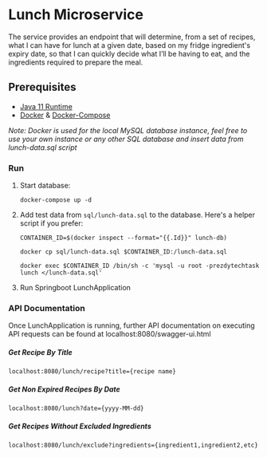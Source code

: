 # Lunch Microservice

The service provides an endpoint that will determine, from a set of recipes, what I can have for lunch at a given date, based on my fridge ingredient's expiry date, so that I can quickly decide what I’ll be having to eat, and the ingredients required to prepare the meal.

## Prerequisites

* [Java 11 Runtime](https://www.oracle.com/java/technologies/javase-jdk11-downloads.html)
* [Docker](https://docs.docker.com/get-docker/) & [Docker-Compose](https://docs.docker.com/compose/install/)

*Note: Docker is used for the local MySQL database instance, feel free to use your own instance or any other SQL database and insert data from lunch-data.sql script* 


### Run

1. Start database:

    ```
    docker-compose up -d
    ```
   
2. Add test data from  `sql/lunch-data.sql` to the database. Here's a helper script if you prefer:


    ```
    CONTAINER_ID=$(docker inspect --format="{{.Id}}" lunch-db)
    ```
    
    ```
    docker cp sql/lunch-data.sql $CONTAINER_ID:/lunch-data.sql
    ```
    
    ```
    docker exec $CONTAINER_ID /bin/sh -c 'mysql -u root -prezdytechtask lunch </lunch-data.sql'
    ```
    
3. Run Springboot LunchApplication


### API Documentation
Once LunchApplication is running, further API documentation on executing API requests can be found at localhost:8080/swagger-ui.html

##### Get Recipe By Title
`````
localhost:8080/lunch/recipe?title={recipe name}
`````

##### Get Non Expired Recipes By Date
`````
localhost:8080/lunch?date={yyyy-MM-dd}
`````

##### Get Recipes Without Excluded Ingredients
`````
localhost:8080/lunch/exclude?ingredients={ingredient1,ingredient2,etc}
`````
